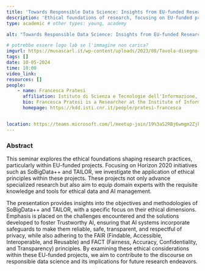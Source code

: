 ```yaml
---
title: 'Towards Responsible Data Science: Insights from EU-funded Research'
description: 'Ethical foundations of research, focusing on EU-funded projects'
type: academic # other types: young, academy

alt: "Towards Responsible Data Science: Insights from EU-funded Research"

# potrebbe essere logo lab se l'immagine non carica?
imgurl: https://musascarl.it/wp-content/uploads/2023/08/Tavola-disegno-4.png
tags: []
date: 10-05-2024
time: 10:00
video_link: 
resources: []
people:
    - name: Francesca Pratesi
      affiliation: Istituto di Scienza e Tecnologie dell'Informazione, Consiglio Nazionale delle Ricerche (ISTI - CNR)
      bio: Francesca Pratesi is a Researcher at the Institute of Information Science and Technologies of the National Research Council of Italy (ISTI-CNR) of Pisa since 2021. In 2017, she obtained her Ph.D. in Computer Science at the University of Pisa, with a Thesis about "Privacy Risk Assessment in Big Data Analytics and User-Centric Data Ecosystems". Her research interests are privacy-preserving data mining, privacy risk evaluation, and Trustworthy AI, in particular related to the bound between ethics and social-mining. She was involved in 10 EU-funded projects, she held 15+ invited seminars or lessons, she has been teacher of two Bachelor courses at the University of Pisa (since 2018), and she co-authored 10+ papers on international peer-reviewed journals.
      homepage: https://kdd.isti.cnr.it/people/pratesi-francesca


location: https://teams.microsoft.com/l/meetup-join/19%3aS2RBj6wmgm2Zjk3jx07ydAsihsKI8KSIkkQRSStaP7E1%40thread.tacv2/1713453975327?context=%7b%22Tid%22%3a%2213b55eef-7018-4674-a3d7-cc0db06d545c%22%2c%22Oid%22%3a%223b92e2cc-3616-4070-82ad-a9f97e1e92ac%22%7d
---
```


### Abstract

This seminar explores the ethical foundations shaping research practices, particularly within EU-funded projects. Focusing on Horizon 2020 initiatives such as SoBigData++ and TAILOR, we investigate the application of ethical principles within these projects. These projects not only advance specialized research but also aim to equip domain experts with the requisite knowledge and tools for ethical data and AI management.

The presentation provides insights into the objectives and methodologies of SoBigData++ and TAILOR, with a specific focus on their ethical dimensions. Emphasis is placed on the challenges encountered and the solutions developed to foster Trustworthy AI, ensuring that AI systems incorporate safeguards to make them reliable, safe, transparent, and respectful of privacy, while also adhering to the FAIR (Findable, Accessible, Interoperable, and Reusable) and FACT (Fairness, Accuracy, Confidentiality, and Transparency) principles. By examining these ethical considerations within these EU-funded projects, we aim to contribute to the discourse on responsible data science and its implications for future research endeavors.
